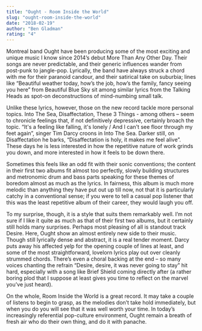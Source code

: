```yaml
---
title: "Ought - Room Inside the World"
slug: "ought-room-inside-the-world"
date: "2018-02-19"
author: "Ben Gladman"
rating: "4"
---
```


Montreal band Ought have been producing some of the most exciting and unique music I know since 2014’s debut More Than Any Other Day. Their songs are never predictable, and their generic influences wander from post-punk to jangle-pop. Lyrically, the band have always struck a chord with me for their paranoid candour, and their satirical take on suburbia; lines like “Beautiful weather today, how’s the job, how’s the family, fancy seeing you here” from Beautiful Blue Sky sit among similar lyrics from the Talking Heads as spot-on deconstructions of mind-numbing small talk.

Unlike these lyrics, however, those on the new record tackle more personal topics. Into The Sea, Disaffectation, These 3 Things - among others – seem to chronicle feelings that, if not definitively depressive, certainly broach the topic. “It's a feeling like falling, it's lonely / And I can't see floor through my feet again”, singer Tim Darcy croons in Into The Sea. Darker still, on Disaffectation he barks, “Disaffectation is holy, it makes me feel alive”. These days he is less interested in how the repetitive nature of work grinds you down, and more interested in how it feels to be down there.

Sometimes this feels like an odd fit with their sonic conventions; the content in their first two albums fit almost too perfectly, slowly building structures and metronomic drum and bass parts speaking for these themes of boredom almost as much as the lyrics. In fairness, this album is much more melodic than anything they have put out up till now, not that it is particularly catchy in a conventional sense; if you were to tell a casual pop listener that this was the least repetitive album of their career, they would laugh you off.

To my surprise, though, it is a style that suits them remarkably well. I’m not sure if I like it quite as much as that of their first two albums, but it certainly still holds many surprises. Perhaps most pleasing of all is standout track Desire. Here, Ought show an almost entirely new side to their music. Though still lyrically dense and abstract, it is a real tender moment. Darcy puts away his affected yelp for the opening couple of lines at least, and some of the most straightforward, lovelorn lyrics play out over cleanly strummed chords. There’s even a choral backing at the end – so many voices chanting the refrain “Desire, desire, it was never going to stay” hit hard, especially with a song like Brief Shield coming directly after (a rather boring plod that I suppose at least gives you time to reflect on the marvel you’ve just heard).

On the whole, Room Inside the World is a great record. It may take a couple of listens to begin to grasp, as the melodies don’t take hold immediately, but when you do you will see that it was well worth your time. In today’s increasingly referential pop-culture environment, Ought remain a breath of fresh air who do their own thing, and do it with panache.

